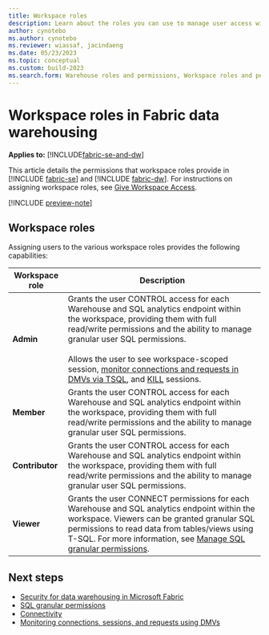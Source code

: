 ```yaml
---
title: Workspace roles
description: Learn about the roles you can use to manage user access within a workspace.
author: cynotebo
ms.author: cynotebo
ms.reviewer: wiassaf, jacindaeng
ms.date: 05/23/2023
ms.topic: conceptual
ms.custom: build-2023
ms.search.form: Warehouse roles and permissions, Workspace roles and permissions # This article's title should not change. If so, contact engineering.
---
```

# Workspace roles in Fabric data warehousing

**Applies to:** [!INCLUDE[fabric-se-and-dw](includes/applies-to-version/fabric-se-and-dw.md)]

This article details the permissions that workspace roles provide in [!INCLUDE [fabric-se](includes/fabric-se.md)] and [!INCLUDE [fabric-dw](includes/fabric-dw.md)]. For instructions on assigning workspace roles, see [Give Workspace Access](../get-started/give-access-workspaces.md).

[!INCLUDE [preview-note](../includes/preview-note.md)]

## Workspace roles

Assigning users to the various workspace roles provides the following capabilities:

| Workspace role   |  Description |
|---|---|
|**Admin**|Grants the user CONTROL access for each Warehouse and SQL analytics endpoint within the workspace, providing them with full read/write permissions and the ability to manage granular user SQL permissions.<br/><br/>Allows the user to see workspace-scoped session, [monitor connections and requests in DMVs via TSQL](monitor-using-dmv.md), and [KILL](/sql/t-sql/language-elements/kill-transact-sql?view=fabric&preserve-view=true) sessions.|
|**Member**|Grants the user CONTROL access for each Warehouse and SQL analytics endpoint within the workspace, providing them with full read/write permissions and the ability to manage granular user SQL permissions.|
|**Contributor**|Grants the user CONTROL access for each Warehouse and SQL analytics endpoint within the workspace, providing them with full read/write permissions and the ability to manage granular user SQL permissions.|
|**Viewer**|Grants the user CONNECT permissions for each Warehouse and SQL analytics endpoint within the workspace. Viewers can be granted granular SQL permissions to read data from tables/views using T-SQL. For more information, see [Manage SQL granular permissions](sql-granular-permissions.md).|

## Next steps

- [Security for data warehousing in Microsoft Fabric](security.md)
- [SQL granular permissions](sql-granular-permissions.md)
- [Connectivity](connectivity.md)
- [Monitoring connections, sessions, and requests using DMVs](monitor-using-dmv.md)
